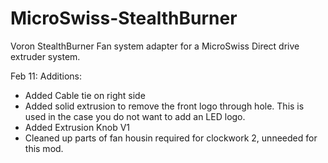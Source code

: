 # MicroSwiss-StealthBurner
Voron StealthBurner Fan system adapter for a MicroSwiss Direct drive extruder system.

Feb 11: Additions:
- Added Cable tie on right side
- Added solid extrusion to remove the front logo through hole. This is used in the case you do not want to add an LED logo. 
- Added Extrusion Knob V1
- Cleaned up parts of fan housin required for clockwork 2, unneeded for this mod. 

